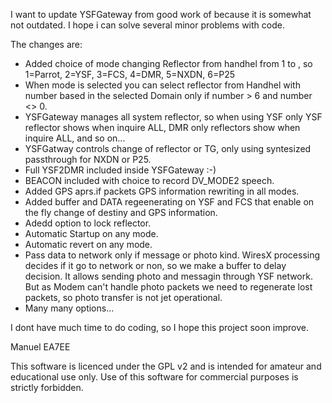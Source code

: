 I want to update YSFGateway from good work of because it is somewhat not outdated. 
I hope i can solve several minor problems with code.

The changes are:

- Added choice of mode changing Reflector from handhel from 1 to , so 1=Parrot, 2=YSF, 3=FCS, 4=DMR, 5=NXDN, 6=P25
- When mode is selected you can select reflector from Handhel with number based in the selected Domain only if number > 6 and number <> 0.
- YSFGateway manages all system reflector, so when using YSF only YSF reflector shows when inquire ALL, DMR only reflectors show when inquire ALL, and so on...
- YSFGatway controls change of reflector or TG, only using syntesized passthrough for NXDN or P25.
- Full YSF2DMR included inside YSFGateway :-)
- BEACON included with choice to record DV_MODE2 speech.
- Added GPS aprs.if packets GPS information rewriting in all modes. 
- Added buffer and DATA regeenerating on YSF and FCS that enable on the fly change of destiny and GPS information.
- Adedd option to lock reflector.
- Automatic Startup on any mode.
- Automatic revert on any mode.
- Pass data to network only if message or photo kind. WiresX processing decides if it go to network or non, so we make a buffer to delay decision. It allows sending photo and messagin through YSF network. But as Modem can't handle photo packets we need to regenerate lost packets, so photo transfer is not jet operational.
- Many many options...

I dont have much time to do coding, so I hope this project soon improve.

Manuel
EA7EE

This software is licenced under the GPL v2 and is intended for amateur and educational use only. Use of this software for commercial purposes is strictly forbidden.
